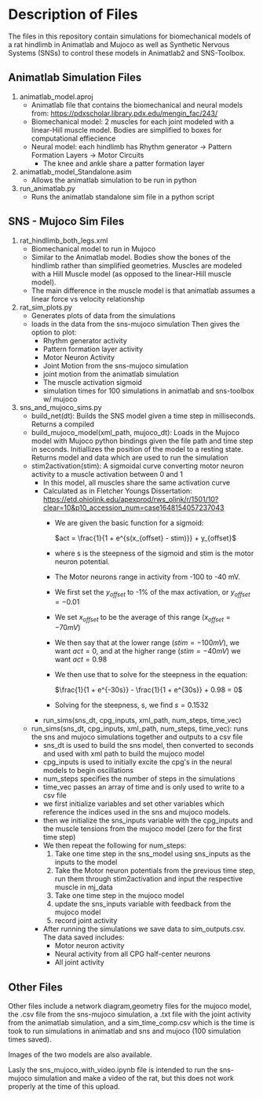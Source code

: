 # Description of Files
The files in this repository contain simulations for biomechanical models of a rat hindlimb in Animatlab and Mujoco as well as Synthetic Nervous Systems (SNSs) to control these models in Animatlab2 and SNS-Toolbox. 

## Animatlab Simulation Files
1. animatlab_model.aproj
    - Animatlab file that contains the biomechanical and neural models from: https://pdxscholar.library.pdx.edu/mengin_fac/243/
    - Biomechanical model: 2 muscles for each joint modeled with a linear-Hill muscle model. Bodies are simplified to boxes for computational effiecience
    - Neural model: each hindlimb has Rhythm generator -> Pattern Formation Layers -> Motor Circuits 
        - The knee and ankle share a patter formation layer
2. animatlab_model_Standalone.asim
    - Allows the animatlab simulation to be run in python
3. run_animatlab.py
    - Runs the animatlab standalone sim file in a python script

## SNS - Mujoco Sim Files
1. rat_hindlimb_both_legs.xml
    - Biomechanical model to run in Mujoco
    - Similar to the Animatlab model. Bodies show the bones of the hindlimb rather than simplified geometries. Muscles are modeled with a Hill Muscle model (as opposed to the linear-Hill muscle model). 
    - The main difference in the muscle model is that animatlab assumes a linear force vs velocity relationship
2. rat_sim_plots.py
    - Generates plots of data from the simulations
    - loads in the data from the sns-mujoco simulation Then gives the option to plot:
        - Rhythm generator activity
        - Pattern formation layer activity
        - Motor Neuron Activity
        - Joint Motion from the sns-mujoco simulation
        - joint motion from the animatlab simulation
        - The muscle activation sigmoid
        - simulation times for 100 simulations in animatlab and sns-toolbox w/ mujoco
3. sns_and_mujoco_sims.py
    - build_net(dt):  Builds the SNS model given a time step in milliseconds. Returns a compiled 
    - build_mujoco_model(xml_path,  mujoco_dt): Loads in the Mujoco model with Mujoco python bindings given the file path and time step in seconds. Initiallizes the position of the model to a resting state. Returns model and data which are used to run the simulation
    - stim2activation(stim): A sigmoidal curve converting motor neuron activity to a muscle activation between 0 and 1
        - In this model, all muscles share the same activation curve
        - Calculated as in Fletcher Youngs Dissertation: https://etd.ohiolink.edu/apexprod/rws_olink/r/1501/10?clear=10&p10_accession_num=case1648154057237043
            - We are given the basic function for a sigmoid:
            
              $act = \frac{1}{1 + e^{s(x_{offset} - stim)}} + y_{offset}$
        
            - where s is the steepness of the sigmoid and stim is the motor neuron potential.
            - The Motor neurons range in activity from -100 to -40 mV. 
            - We first set the $y_{offset}$ to -1% of the max activation, or $y_{offset} = -0.01$
            - We set $x_{offset}$ to be the average of this range ($x_{offset} = -70  mV$)
            - We then say that at the lower range ($stim=-100 mV$), we want $act=0$, and at the higher range ($stim=-40 mV$) we want $act=0.98$
            - We then use that to solve for the steepness in the equation:
            
              $\frac{1}{1 + e^{-30s}} - \frac{1}{1 + e^{30s}} + 0.98 = 0$
            
            - Solving for the steepness, s, we find $s = 0.1532$
        - run_sims(sns_dt, cpg_inputs, xml_path, num_steps, time_vec)
    - run_sims(sns_dt, cpg_inputs, xml_path, num_steps, time_vec): runs the sns and mujoco simulations together and outputs to a csv file
        - sns_dt is used to build the sns model, then converted to seconds and used with xml path to build the mujoco model
        - cpg_inputs is used to initially excite the cpg's in the neural models to begin oscillations
        - num_steps specifies the number of steps in the simulations
        - time_vec passes an array of time and is only used to write to a csv file
        - we first initialize variables and set other variables which reference the indices used in the sns and mujoco models. 
        - then we initialize the sns_inputs variable with the cpg_inputs and the muscle tensions from the mujoco model (zero for the first time step) 
        - We then repeat the following for num_steps:
            1. Take one time step in the sns_model using sns_inputs as the inputs to the model
            2. Take the Motor neuron potentials from the previous time step, run them through stim2activation and input the respective muscle in mj_data
            3. Take one time step in the mujoco model
            4. update the sns_inputs variable with feedback from the mujoco model
            5. record joint activity
        - After running the simulations we save data to sim_outputs.csv. The data saved includes:
            - Motor neuron activity
            - Neural activity from all CPG half-center neurons
            - All joint activity


 ## Other Files

 Other files include a network diagram,geometry files for the mujoco model, the .csv file from the sns-mujoco simulation, a .txt file with the joint activity from the animatlab simulation, and a sim_time_comp.csv which is the time is took to run simulations in animatlab and sns and mujoco (100 simulation times saved). 

 Images of the two models are also available.

 Lasly the sns_mujoco_with_video.ipynb file is intended to run the sns-mujoco simulation and make a video of the rat, but this does not work properly at the time of this upload.

